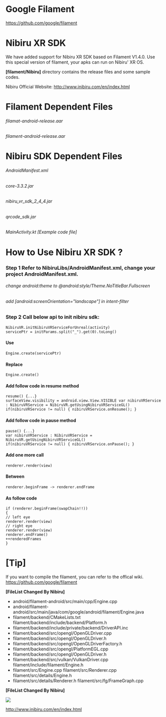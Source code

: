 # Google Filament
https://github.com/google/filament
 
# Nibiru XR SDK
We have added support for Nibiru XR SDK based on Filament V1.4.0.
Use this special version of filament, your apks can run on Nibiru' XR OS.

**[filament/Nibiru]** directory contains the release files and some sample codes.

Nibiru Official Website:
http://www.inibiru.com/en/index.html


# Filament Dependent Files
###### filamat-android-release.aar 
###### filament-android-release.aar

# Nibiru SDK Dependent Files
###### AndroidManifest.xml 
###### core-3.3.2.jar 
###### nibiru_vr_sdk_2_4_4.jar 
###### qrcode_sdk.jar

###### MainActivity.kt [Example code file]

# How to Use Nibiru XR SDK ?

### Step 1 Refer to NibiruLibs/AndroidManifest.xml, change your project AndroidManifest.xml. 
###### change android:theme to @android:style/Theme.NoTitleBar.Fullscreen
###### add [android:screenOrientation="landscape"] in intent-filter

### Step 2 Call below api to init nibiru sdk: 
```
NibiruVR.initNibiruVRServiceForUnreal(activity) 
servicePtr = initParams.split("_").get(0).toLong()
```
#### Use 
```
Engine.create(servicePtr)
``` 
#### Replace  
```
Engine.create()
```

#### Add follow code in resume method 
```
resume() {...} 
surfaceView.visibility = android.view.View.VISIBLE var nibiruVRService : NibiruVRService = NibiruVR.getUsingNibiruVRServiceGL() 
if(nibiruVRService != null) { nibiruVRService.onResume(); }
```

#### Add follow code in pause method 
```
pause() {...} 
var nibiruVRService : NibiruVRService = NibiruVR.getUsingNibiruVRServiceGL() 
if(nibiruVRService != null) { nibiruVRService.onPause(); }
```
#### Add one more call
```
renderer.render(view) 
```
#### Between 
```
renderer.beginFrame -> renderer.endFrame 
```
#### As follow code 
```
if (renderer.beginFrame(swapChain!!)) 
{ 
// left eye 
renderer.render(view)
// right eye 
renderer.render(view)
renderer.endFrame()
++renderedFrames
}
```

# [Tip]

If you want to compile the filament, you can refer to the offical wiki.
https://github.com/google/filament


**[FileList Changed By Nibiru]**
* android/filament-android/src/main/cpp/Engine.cpp 
* android/filament-android/src/main/java/com/google/android/filament/Engine.java  
* filament/backend/CMakeLists.txt filament/backend/include/backend/Platform.h
* filament/backend/include/private/backend/DriverAPI.inc
* filament/backend/src/opengl/OpenGLDriver.cpp
* filament/backend/src/opengl/OpenGLDriver.h
* filament/backend/src/opengl/OpenGLDriverFactory.h
* filament/backend/src/opengl/PlatformEGL.cpp
* filament/backend/src/opengl/OpenGLDriver.h
* filament/backend/src/vulkan/VulkanDriver.cpp filament/include/filament/Engine.h
* filament/src/Engine.cpp filament/src/Renderer.cpp filament/src/details/Engine.h
* filament/src/details/Renderer.h filament/src/fg/FrameGraph.cpp 

**[FileList Changed By Nibiru]**

[![](http://www.inibiru.com/en/img/public/logo.png)](http://www.inibiru.com/en/index.html)

http://www.inibiru.com/en/index.html
